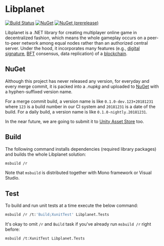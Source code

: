 Libplanet
=========

[![Build Status](https://travis-ci.com/planetarium/libplanet.net.svg?branch=master)][Travis CI]
[![NuGet](https://img.shields.io/nuget/v/Libplanet.svg?style=flat)][NuGet]
[![NuGet (prerelease)](https://img.shields.io/nuget/vpre/Libplanet.svg?style=flat)][NuGet]

Libplanet is a .NET library for creating multiplayer online game in
decentralized fashion, which means the whole gameplay occurs on a
peer-to-peer network among equal nodes rather than an authorized central
server.  Under the hood, it incorporates many features (e.g.,
[digital signature], [BFT] consensus, data replication) of a [blockchain].

[Travis CI]: https://travis-ci.com/planetarium/libplanet.net
[NuGet]: https://www.nuget.org/packages/Libplanet/
[digital signature]: https://en.wikipedia.org/wiki/Digital_signature
[BFT]: https://en.wikipedia.org/wiki/Byzantine_fault_tolerance
[blockchain]: https://en.wikipedia.org/wiki/Blockchain


NuGet
-----

Although this project has never released any version, for everyday and every
merge commit, it is packed into a *.nupkg* and uploaded to [NuGet] with
a hyphen-suffixed version name.

For a merge commit build, a version name is like `0.1.0-dev.123+20181231` where
`123` is a build number in our CI system and `20181231` is a date of the build.
For a daily build, a version name is like `0.1.0-nightly.20181231`.

In the near future, we are going to submit it to [Unity Asset Store] too.

[Unity Asset Store]: https://assetstore.unity.com/


Build
-----

The following command installs dependencies (required library packages) and
builds the whole Libplanet solution:

~~~~~~~~ bash
msbuild /r
~~~~~~~~

Note that `msbuild` is distributed together with Mono framework or
Visual Studio.


Test
----

To build and run unit tests at a time execute the below command:

~~~~~~~~ bash
msbuild /r /t:'Build;XunitTest' Libplanet.Tests
~~~~~~~~

It's okay to omit `/r` and `Build` task if you've already run `msbuild /r`
right before:

~~~~~~~~ bash
msbuild /t:XunitTest Libplanet.Tests
~~~~~~~~

